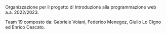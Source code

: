 Organizzazione per il progetto di Introduzione alla programmazione web a.a. 2022/2023.

Team 19 composto da: Gabriele Volani, Federico Menegoz, Giulio Lo Cigno ed Enrico Cescato.
